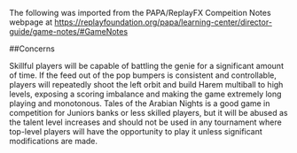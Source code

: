 The following was imported from the PAPA/ReplayFX Compeition Notes webpage at https://replayfoundation.org/papa/learning-center/director-guide/game-notes/#GameNotes

##Concerns
            
Skillful players will be capable of battling the genie for a significant amount of time. If the feed out of the pop bumpers is consistent and controllable, players will repeatedly shoot the left orbit and build Harem multiball to high levels, exposing a scoring imbalance and making the game extremely long playing and monotonous. Tales of the Arabian Nights is a good game in competition for Juniors banks or less skilled players, but it will be abused as the talent level increases and should not be used in any tournament where top-level players will have the opportunity to play it unless significant modifications are made.